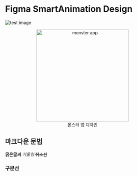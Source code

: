 # Figma SmartAnimation Design

<!-- ![text image](./images/monster_1.png) -->
 ![test image](.images/icon/home.svg)
 
<figure style="text-align:center;">
    <img src=".images/monster_1.png" alt="monster app" style="width:300px;
    border-radious:20px">
    <figcaption>몬스터 앱 디자인<figcaption>
</figure>

## 마크다운 문법

**굵은글씨**
_기울임_
~~취소선~~

### 구분선
